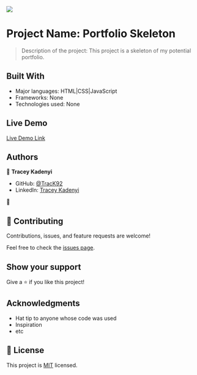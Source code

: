 ![](https://img.shields.io/badge/Microverse-blueviolet)

# Project Name: Portfolio Skeleton

> Description of the project: This project is a skeleton of my potential portfolio.


## Built With

- Major languages: HTML|CSS|JavaScript
- Frameworks: None
- Technologies used: None

## Live Demo

[Live Demo Link](https://track92.github.io/Portfolio-Skeleton-Project/)


## Authors

👤 **Tracey Kadenyi**

- GitHub: [@TracK92](https://github.com/TracK92)
- LinkedIn: [Tracey Kadenyi](https://www.linkedin.com/in/tracy-kadenyi-9bb90287)

👤
## 🤝 Contributing

Contributions, issues, and feature requests are welcome!

Feel free to check the [issues page](../../issues/).

## Show your support

Give a ⭐️ if you like this project!

## Acknowledgments

- Hat tip to anyone whose code was used
- Inspiration
- etc

## 📝 License

This project is [MIT](./MIT.md) licensed.
